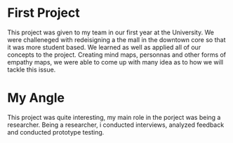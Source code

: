 First Project
===

This project was given to my team in our first year at the University. We were challeneged with redeisigning a the mall in the downtown core so that it was more student based. We learned as well as applied all of our concepts to the project. Creating mind maps, personnas and other forms of empathy maps, we were able to come up with many idea as to how we will tackle this issue. 

My Angle
===

This project was quite interesting, my main role in the porject was being a researcher. Being a researcher, i conducted interviews, analyzed feedback and conducted prototype testing. 
